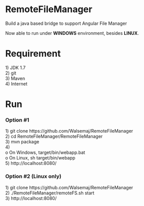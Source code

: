 # RemoteFileManager
<p>
Build a java based bridge to support Angular File Manager

Now able to run under <b>WINDOWS</b> environment, besides <b>LINUX</b>.
</p>
<h1>Requirement</h1>
1) JDK 1.7<br>
2) git<br>
3) Maven<br>
4) Internet<br>

<h1>Run</h1>

<h3>Option #1</h3>
1) git clone https://github.com/Walsemaj/RemoteFileManager<br>
2) cd RemoteFileManager/RemoteFileManager<br>
3) mvn package<br>
4)<br>
o On Windows, target/bin/webapp.bat<br>
o On Linux, sh target/bin/webapp<br>
5) http://localhost:8080/<br>

<h3>Option #2 (Linux only)</h3>
1) git clone https://github.com/Walsemaj/RemoteFileManager<br>
2) ./RemoteFileManager/remoteFS.sh start<br>
3) http://localhost:8080/<br>

